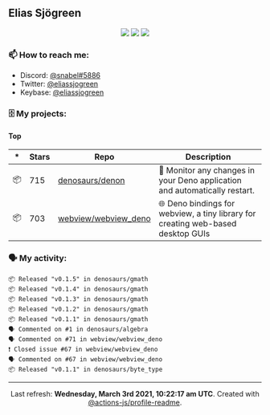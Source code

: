 ## Elias Sjögreen

<p align="center">
  <img src="https://img.shields.io/badge/🎂-dec. 2003-success" />
  <img src="https://img.shields.io/badge/🌎-Stockholm-informational" />
  <img src="https://img.shields.io/badge/👦-He/Him-informational" />
</p>

### 📫 How to reach me:

- Discord: [@snabel#5886](https://discord.com/users/267978757799673866)
- Twitter: [@eliassjogreen](https://twitter.com/eliassjogreen)
- Keybase: [@eliassjogreen](https://keybase.io/eliassjogreen)

### 🗄 My projects:

#### Top
|*|Stars|Repo|Description|
|---|---|---|---|
| 📦 | 715 | [denosaurs/denon](https://github.com/denosaurs/denon) | 👀 Monitor any changes in your Deno application and automatically restart. |
| 📦 | 703 | [webview/webview_deno](https://github.com/webview/webview_deno) | 🌐 Deno bindings for webview, a tiny library for creating web-based desktop GUIs |

### 🗣 My activity:

```
📦 Released "v0.1.5" in denosaurs/gmath
📦 Released "v0.1.4" in denosaurs/gmath
📦 Released "v0.1.3" in denosaurs/gmath
📦 Released "v0.1.2" in denosaurs/gmath
📦 Released "v0.1.1" in denosaurs/gmath
🗣 Commented on #1 in denosaurs/algebra
🗣 Commented on #71 in webview/webview_deno
❗️ Closed issue #67 in webview/webview_deno
🗣 Commented on #67 in webview/webview_deno
📦 Released "v0.1.1" in denosaurs/byte_type
```

------------
<p align="center">Last refresh: <b>Wednesday, March 3rd 2021, 10:22:17 am UTC</b>. Created with <a href=https://github.com/marketplace/actions/profile-readme>@actions-js/profile-readme</a>.</p>
